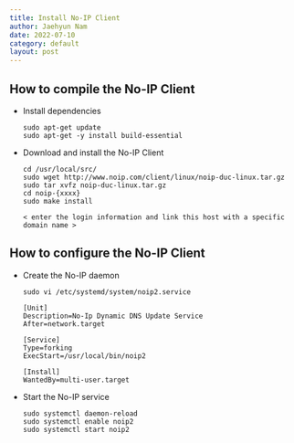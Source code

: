 ```yaml
---
title: Install No-IP Client
author: Jaehyun Nam
date: 2022-07-10
category: default
layout: post
---
```


## How to compile the No-IP Client

- Install dependencies

    ```
    sudo apt-get update
    sudo apt-get -y install build-essential
    ```

- Download and install the No-IP Client

    ```
    cd /usr/local/src/
    sudo wget http://www.noip.com/client/linux/noip-duc-linux.tar.gz
    sudo tar xvfz noip-duc-linux.tar.gz
    cd noip-{xxxx}
    sudo make install
    ```

    ```
    < enter the login information and link this host with a specific domain name >
    ```

## How to configure the No-IP Client

- Create the No-IP daemon

    ```
    sudo vi /etc/systemd/system/noip2.service
    ```

    ```
    [Unit]
    Description=No-Ip Dynamic DNS Update Service
    After=network.target

    [Service]
    Type=forking
    ExecStart=/usr/local/bin/noip2

    [Install]
    WantedBy=multi-user.target
    ```

- Start the No-IP service

    ```
    sudo systemctl daemon-reload
    sudo systemctl enable noip2
    sudo systemctl start noip2
    ```

